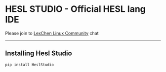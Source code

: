 # HESL STUDIO - Official HESL lang IDE

Please join to [LexChen Linux Community](https://t.me/LexChen_Chat) chat

---


## Installing Hesl Studio

```sh
pip install HeslStudio
```
